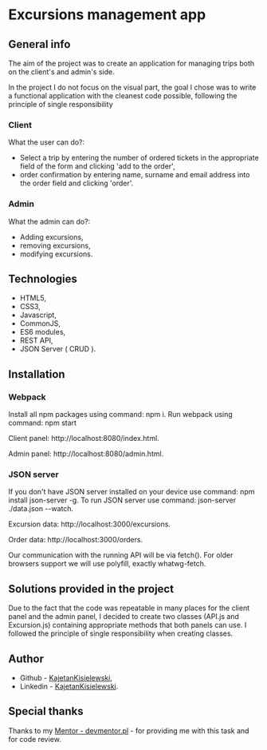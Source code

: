 
# Excursions management app

## General info

The aim of the project was to create an application for managing trips both on the client's and admin's side.

In the project I do not focus on the visual part, the goal I chose was to write a functional application with the cleanest code possible, following the principle of single responsibility

### Client

What the user can do?:

* Select a trip by entering the number of ordered tickets in the appropriate field of the form and clicking 'add to the order',
* order confirmation by entering name, surname and email address into the order field and clicking 'order'.


### Admin

What the admin can do?:

* Adding excursions,
* removing excursions,
* modifying excursions.


## Technologies

* HTML5,
* CSS3,
* Javascript,
* CommonJS,
* ES6 modules,
* REST API,
* JSON Server ( CRUD ).

## Installation

### Webpack

Install all npm packages using command: npm i.
Run webpack using command: npm start

Client panel: http://localhost:8080/index.html.

Admin panel: http://localhost:8080/admin.html.

### JSON server

If you don't have JSON server installed on your device use command: npm install json-server -g.
To run JSON server use command: json-server ./data.json --watch.

Excursion data: http://localhost:3000/excursions.

Order data: http://localhost:3000/orders.


Our communication with the running API will be via fetch(). For older browsers support we will use polyfill, exactly whatwg-fetch.

## Solutions provided in the project

Due to the fact that the code was repeatable in many places for the client panel and the admin panel, I decided to create two classes (API.js and Excursion.js) containing appropriate methods that both panels can use. I followed the principle of single responsibility when creating classes.


## Author

* Github - [KajetanKisielewski](https://github.com/KajetanKisielewski),
* Linkedin - [KajetanKisielewski](https://www.linkedin.com/in/kajetan-kisielewski-157b60208/).

## Special thanks

Thanks to my [Mentor - devmentor.pl](https://devmentor.pl/) - for providing me with this task and for code review.